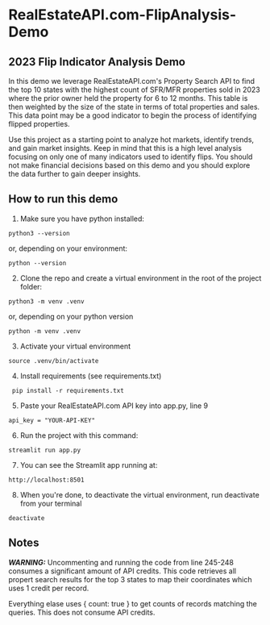 # RealEstateAPI.com-FlipAnalysis-Demo

## 2023 Flip Indicator Analysis Demo
In this demo we leverage RealEstateAPI.com's Property Search API to find the top 10 states with the highest count of SFR/MFR properties sold in 2023 where the prior owner held the property for 6 to 12 months. This table is then weighted by the size of the state in terms of total properties and sales. This data point may be a good indicator to begin the process of identifying flipped properties.

Use this project as a starting point to analyze hot markets, identify trends, and gain market insights. Keep in mind that this is a high level analysis focusing on only one of many indicators used to identify flips. You should not make financial decisions based on this demo and you should explore the data further to gain deeper insights.

## How to run this demo
1. Make sure you have python installed:
```
python3 --version
```

or, depending on your environment:

```
python --version
```
2. Clone the repo and create a virtual environment in the root of the project folder:
```
python3 -m venv .venv
```
or, depending on your python version
```
python -m venv .venv
```
3. Activate your virtual environment
```
source .venv/bin/activate
``` 
4. Install requirements (see requirements.txt)
```
 pip install -r requirements.txt
```
5. Paste your RealEstateAPI.com API key into app.py, line 9
```
api_key = "YOUR-API-KEY"
```
6. Run the project with this command:
```
streamlit run app.py
```
7. You can see the Streamlit app running at:
```
http://localhost:8501
```

8. When you're done, to deactivate the virtual environment, run deactivate from your terminal
```
deactivate
```

## Notes
***WARNING:*** Uncommenting and running the code from line 245-248 consumes a significant amount of API credits. This code retrieves all propert search results for the top 3 states to map their coordinates which uses 1 credit per record. 

Everything elase uses  { count: true } to get counts of records matching the queries. This does not consume API credits.
